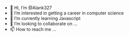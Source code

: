 - 👋 Hi, I’m @Alank327
- 👀 I’m interested in getting a career in computer science
- 🌱 I’m currently learning Javascript
- 💞️ I’m looking to collaborate on ...
- 📫 How to reach me ...

<!---
Alank327/Alank327 is a ✨ special ✨ repository because its `README.md` (this file) appears on your GitHub profile.
You can click the Preview link to take a look at your changes.
--->
